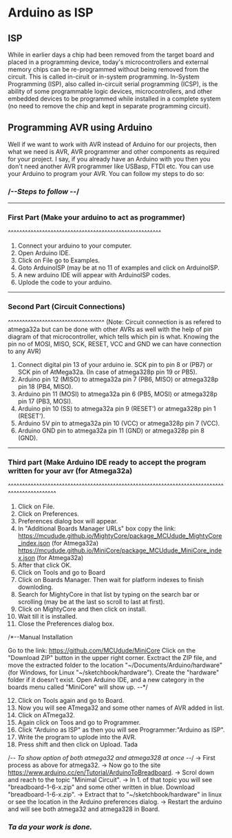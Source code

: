 # **Arduino as ISP**

## **ISP**
While in earlier days a chip had been removed from the target board and 
placed in a programming device, today's microcontrollers and external 
memory chips can be re-programmed without being removed from the 
circuit. This is called in-ciruit or in-system programming.
In-System Programming (ISP), also called in-circuit serial programming
(ICSP), is the ability of some programmable logic devices, microcontrollers,
and other embedded devices to be programmed while installed in a complete
system (no need to remove the chip and kept in separate programming circuit).

## **Programming AVR using Arduino**
Well if we want to work with AVR instead of Arduino for our projects, then
what we need is AVR, AVR programmer and other components as required for
your project. I say, if you already have an Arduino with you then you 
don't need another AVR programmer like USBasp, FTDI etc. You can use your
Arduino to program your AVR. You can follow my steps to do so:


### /*--Steps to follow --*/
************************
 ### First Part (Make your arduino to act as programmer)
^^^^^^^^^^^^^^^^^^^^^^^^^^^^^^^^^^^^^^^^^^^^^^^^^^^^^^
1. Connect your arduino to your computer.
2. Open Arduino IDE.
3. Click on File go to Examples.
4. Goto ArduinoISP (may be at no 11 of examples and click on ArduinoISP.
5. A new arduino IDE will appear with ArduinoISP codes.
6. Uplode the code to your arduino.

----------------------------------------------------------------------------------------------------

 ### Second Part (Circuit Connections)
^^^^^^^^^^^^^^^^^^^^^^^^^^^^^^^^^^
(Note: Circuit connection is as refered to atmega32a but can be done with other AVRs as well with the
help of pin diagram of that microcontroller, which tells which pin is what.
Knowing the pin no of MOSI, MISO, SCK, RESET, VCC and GND we can have connection to any AVR)
1. Connect digital pin 13 of your arduino ie. SCK pin to pin 8 or (PB7) or SCK pin of AtMega32a.
   (In case of atmega328p pin 19 or PB5).
2. Arduino pin 12 (MISO) to atmega32a pin 7 (PB6, MISO) or atmega328p pin 18 (PB4, MISO).
3. Arduino pin 11 (MOSI) to atmega32a pin 6 (PB5, MOSI) or atmega328p pin 17 (PB3, MOSI).
4. Arduino pin 10 (SS)   to atmega32a pin 9 (RESET')    or atmega328p pin 1  (RESET').
5. Arduino 5V pin        to atmega32a pin 10 (VCC)      or atmega328p pin 7  (VCC).
6. Arduino GND pin 	 to atmega32a pin 11 (GND)      or atmega328p pin 8  (GND).

-----------------------------------------------------------------------------------------------------

### Third part (Make Arduino IDE ready to accept the program written for your avr (for Atmega32a)
^^^^^^^^^^^^^^^^^^^^^^^^^^^^^^^^^^^^^^^^^^^^^^^^^^^^^^^^^^^^^^^^^^^^^^^^^^^^^^^^^^^^^^^^^^^^^
1. Click on File.
2. Click on Preferences.
3. Preferences dialog box will appear.
4. In "Additional Boards Manager URLs" box copy the link:
	 https://mcudude.github.io/MightyCore/package_MCUdude_MightyCore_index.json (for Atmega32a)
	 https://mcudude.github.io/MiniCore/package_MCUdude_MiniCore_index.json (for Atmega32a)
5. After that click OK.
6. Click on Tools and go to Board
7. Click on Boards Manager. Then wait for platform indexes to finish downloding.
8. Search for MightyCore in that list by typing on the search bar or scrolling (may be at the last so 
   scroll to last at first).
9. Click on MightyCore and then click on install.
10. Wait till it is installed.
11. Close the Preferences dialog box.

/*--Manual Installation

Go to the link: https://github.com/MCUdude/MiniCore
Click on the "Download ZIP" button in the upper right corner. Exctract the ZIP file, and move the 
extracted folder to the location "~/Documents/Arduino/hardware" (for Windows, for 
Linux "~/sketchbook/hardware"). Create the "hardware" folder if it doesn't exist. 
Open Arduino IDE, and a new category in the boards menu called "MiniCore" will 
show up. --*/

12. Click on Tools again and go to Board.
13. Now you will see ATmega32 and some other names of AVR added in list.
14. Click on ATmega32.
15. Again click on Toos and go to Programmer.
16. Click "Arduino as ISP" as then you will see Programmer:"Arduino as ISP".
17. Write the program to uplode into the AVR. 
18. Press shift and then click on Upload.
	Tada
	

/*-- To show option of both atmega32 and atmega328 at once --*/
-> First process as above for atmega32.
-> Now go to the site https://www.arduino.cc/en/Tutorial/ArduinoToBreadboard.
-> Scrol down and reach to the topic "Minimal Circuit".
-> In 1. of that topic you will see "breadboard-1-6-x.zip" and some other written
   in blue. Download "breadboard-1-6-x.zip".
-> Extract that to "~/sketchbook/hardware" in linux or see the location in the 
   Arduino preferences dialog.
-> Restart the arduino and will see both atmega32 and atmega328 in Board.

### *Ta da your work is done.*
